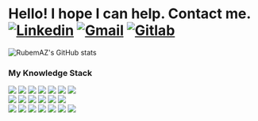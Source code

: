 # Hello! I hope I can help. Contact me. [![Linkedin](https://img.shields.io/badge/LinkedIn-0077B5?style=for-the-badge&logo=linkedin&logoColor=white)](https://www.linkedin.com/in/rubem-mazetto/)      [![Gmail](https://img.shields.io/badge/Gmail-D14836?style=for-the-badge&logo=gmail&logoColor=white)](https://mail.google.com/mail/u/0/#inbox?compose=DmwnWrRlQzFbjPxMbscJVGlNrnCkkLBDKMkDmKKRDrPqzVfhKWMxljjlnrmJhcRZqBDmcvlPWcfQ)      [![Gitlab](https://img.shields.io/badge/GitLab-330F63?style=for-the-badge&logo=gitlab&logoColor=white)](https://gitlab.com/Rubem9)

![RubemAZ's GitHub stats](https://github-readme-stats.vercel.app/api?username=rubemaz&show_icons=true&theme=transparent)



### My Knowledge Stack
<div style="display: inline_block">
  <img src="https://img.shields.io/badge/TypeScript-007ACC?style=for-the-badge&logo=typescript&logoColor=white" />
  
  <img src="https://img.shields.io/badge/Next-black?style=for-the-badge&logo=next.js&logoColor=white" />

  <img src="https://img.shields.io/badge/Node.js-43853D?style=for-the-badge&logo=node.js&logoColor=white" />

  <img src="https://img.shields.io/badge/Express.js-404D59?style=for-the-badge" />

  <img src="https://img.shields.io/badge/PHP-777BB4?style=for-the-badge&logo=php&logoColor=white" />

  <img src="https://img.shields.io/badge/Laravel-FF2D20?style=for-the-badge&logo=laravel&logoColor=white" />

  <img src="https://img.shields.io/badge/zod-%233068b7.svg?style=for-the-badge&logo=zod&logoColor=white" />


  <br/>

  <img src="https://img.shields.io/badge/React_Native-20232A?style=for-the-badge&logo=react&logoColor=61DAFB" />

  <img src="https://img.shields.io/badge/Ionic-3880FF?style=for-the-badge&logo=ionic&logoColor=white" />
    
  <img src="https://img.shields.io/badge/firebase-a08021?style=for-the-badge&logo=firebase&logoColor=ffcd34" />

  <img src="https://img.shields.io/badge/MySQL-005C84?style=for-the-badge&logo=mysql&logoColor=white" />

  <img src="https://img.shields.io/badge/MongoDB-4EA94B?style=for-the-badge&logo=mongodb&logoColor=white" />

  <img src="https://img.shields.io/badge/PostgreSQL-316192?style=for-the-badge&logo=postgresql&logoColor=white" />

  <br/>

    
  <img src="https://img.shields.io/badge/Heroku-430098?style=for-the-badge&logo=heroku&logoColor=white" />

  <img src="https://img.shields.io/badge/MUI-%230081CB.svg?style=for-the-badge&logo=mui&logoColor=white" />

  <img src="https://img.shields.io/badge/SASS-hotpink.svg?style=for-the-badge&logo=SASS&logoColor=white" />
  
  <img src="https://img.shields.io/badge/Tailwind_CSS-38B2AC?style=for-the-badge&logo=tailwind-css&logoColor=white" />

  <img src="https://img.shields.io/badge/Bootstrap-563D7C?style=for-the-badge&logo=bootstrap&logoColor=white" />

 <img src="https://img.shields.io/badge/CSS3-1572B6?style=for-the-badge&logo=css3&logoColor=white" />

  <img src="https://img.shields.io/badge/HTML5-E34F26?style=for-the-badge&logo=html5&logoColor=white" />


</div>

